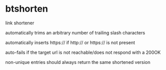 # btshorten
link shortener

automatically trims an arbitrary number of trailing slash characters

automatically inserts https:// if http:// or https:// is not present

auto-fails if the target url is not reachable/does not respond with a 200OK

non-unique entries should always return the same shortened version
